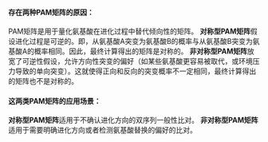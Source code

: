 #### 存在两种PAM矩阵的原因：
PAM矩阵是用于量化氨基酸在进化过程中替代倾向性的矩阵。
**对称型PAM矩阵**假设进化过程是可逆的。即，从氨基酸A突变为氨基酸B的概率与从氨基酸B突变为氨基酸A的概率相同。因此，最终计算得出的矩阵是对称的。
**非对称型PAM矩阵**放宽了可逆性假设，允许方向性突变的偏好（如某些氨基酸更容易被取代，或环境压力导致的单向突变）。这就使得正向和反向的突变概率不一定相同，最终计算得出的矩阵也不是对称的。
#### 这两类PAM矩阵的应用场景：
**对称型PAM矩阵**适用于不确认进化方向的双序列一般性比对。
**非对称型PAM矩阵**适用于需要明确进化方向或者检测氨基酸替换的偏好的比对。